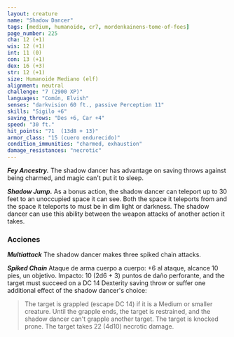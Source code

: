 ```yaml
---
layout: creature
name: "Shadow Dancer"
tags: [medium, humanoide, cr7, mordenkainens-tome-of-foes]
page_number: 225
cha: 12 (+1)
wis: 12 (+1)
int: 11 (0)
con: 13 (+1)
dex: 16 (+3)
str: 12 (+1)
size: Humanoide Mediano (elf)
alignment: neutral
challenge: "7 (2900 XP)"
languages: "Común, Elvish"
senses: "darkvision 60 ft., passive Perception 11"
skills: "Sigilo +6"
saving_throws: "Des +6, Car +4"
speed: "30 ft."
hit_points: "71  (13d8 + 13)"
armor_class: "15 (cuero endurecido)"
condition_immunities: "charmed, exhaustion"
damage_resistances: "necrotic"
---
```


***Fey Ancestry.*** The shadow dancer has advantage on saving throws against being charmed, and magic can't put it to sleep.

***Shadow Jump.*** As a bonus action, the shadow dancer can teleport up to 30 feet to an unoccupied space it can see. Both the space it teleports from and the space it teleports to must be in dim light or darkness. The shadow dancer can use this ability between the weapon attacks of another action it takes.

### Acciones

***Multiattack*** The shadow dancer makes three spiked chain attacks.

***Spiked Chain*** Ataque de arma cuerpo a cuerpo: +6 al ataque, alcance 10 pies, un objetivo. Impacto: 10 (2d6 + 3) puntos de daño perforante, and the target must succeed on a DC 14 Dexterity saving throw or suffer one additional effect of the shadow dancer's choice:
> The target is grappled (escape DC 14) if it is a Medium or smaller creature. Until the grapple ends, the target is restrained, and the shadow dancer can't grapple another target.
> The target is knocked prone.
> The target takes 22 (4d10) necrotic damage.